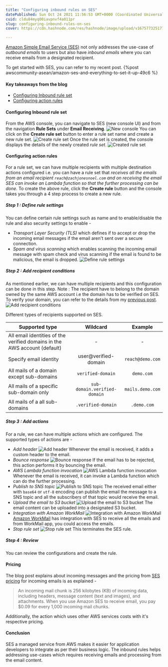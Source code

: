 ```yaml
---
title: "Configuring inbound rules on SES"
datePublished: Sun Oct 24 2021 11:56:53 GMT+0000 (Coordinated Universal Time)
cuid: cldu84myq00iavpnvf4a011pr
slug: configuring-inbound-rules-on-ses
cover: https://cdn.hashnode.com/res/hashnode/image/upload/v1675773251775/2453e114-4ec3-439f-9ef8-5678e0c271f9.jpeg

---
```


[Amazon Simple Email Service (SES)](https://aws.amazon.com/ses/) not only addresses the use-case of *outbound emails* to users but also have *inbound emails* where you can receive emails from a designated recipient.

To get started with SES, you can refer to my recent post.
{%post awscommunity-asean/amazon-ses-and-everything-to-set-it-up-49c6 %}

#### Key takeaways from the blog
+ [Configuring Inbound rule set](#inbound-rulesets)
+ [Configuring action rules](#destination-rules)

#### Configuring Inbound rule set <a name="inbound-rulesets"></a>
From the AWS console, you can navigate to SES (new console UI) and from the navigation **Rule Sets** under **Email Receiving**. 
![New console](https://cdn.hashnode.com/res/hashnode/image/upload/v1675773230384/7987731f-fa43-4627-80f4-e9af7cf24409.png)
You can click on the **Create rule set** button to enter a rule set name and create a new rule set.
![Create rule set](https://cdn.hashnode.com/res/hashnode/image/upload/v1675773231826/fb88a8e2-5bbc-40ce-9538-2d25b61fb1eb.png)
Once the rule set is created, the console displays the details of the newly created *rule set*.
![Created rule set](https://cdn.hashnode.com/res/hashnode/image/upload/v1675773233183/6d999de4-18c5-4654-927f-f16e9896a404.png)

#### Configuring action rules <a name="action-rules"></a>
For a rule set, we can have multiple recipients with multiple destination actions configured i.e. you can have a rule set that *receives all the emails from an email recipient `reach@zachjonesnoel.com` and on receiving the email SES can invoke an Lambda function so that the further processing can be done*.
To create the above rule, click the **Create rule** button and the console takes you through a 4 step process to create a new rule.

##### Step 1 : Define rule settings
You can define certain rule settings such as name and to enable/disable the rule and also security settings to enable - 
+ *Transport Layer Security (TLS)* which defines if to accept or drop the incoming email messages if the email aren't sent over a secure connection. 
+ *Spam and virus scanning* which enables scanning the incoming email message with spam check and virus scanning if the email is found to be malicious, the email is dropped.
![Define rule settings](https://cdn.hashnode.com/res/hashnode/image/upload/v1675773234578/242f6a23-5746-42e9-b535-f190fcff0d63.png)

##### Step 2 : Add recipient conditions
As mentioned earlier, we can have multiple recipients and this configuration can be done in this step. 
Note : The recipient have to belong to the domain owned by the same AWS account i.e the domain has to be verified on SES. To verify your domain, you can refer to the details from my [previous post](https://dev.to/awscommunity-asean/amazon-ses-and-everything-to-set-it-up-49c6#domain-verification).
![Add recipient conditions](https://cdn.hashnode.com/res/hashnode/image/upload/v1675773236803/29e2df6a-eaf9-4526-948c-3d22572ceaf0.png)

Different types of recipients supported on SES.

| Supported type        | Wildcard | Example           | 
| ------------- |:-------------:|:-------------:|
| All email identities of the verified domains in the AWS account (default) | - | - |
| Specify email identity | user@verified-domain | `reach@demo.com` |
| All mails of a domain except sub-domains | `verified-domain` | `demo.com` |
| All mails of a specific sub-domain only | `sub-domain.verified-domain` | `mails.demo.com` |
| All mails of a all sub-domains | `.verified-domain` | `.demo.com` |

##### Step 3 : Add actions
For a rule, we can have multiple actions which are configured. The supported types of actions are - 
+ *Add header* 
![Add header](https://cdn.hashnode.com/res/hashnode/image/upload/v1675773238165/c84506a9-0e73-48c2-8126-b74a5e02a073.png)
Whenever the email is received, it adds a custom header to the email.
+ *Bounce response*
![Bounce response](https://cdn.hashnode.com/res/hashnode/image/upload/v1675773239501/6765495c-ba21-4c47-b024-166fd7e6f447.png)
If the email has to be rejected, this action performs it by bouncing the email.
+ *AWS Lambda function invocation*
![AWS Lambda function invocation](https://cdn.hashnode.com/res/hashnode/image/upload/v1675773240812/a36f673d-b484-473b-b2e1-f8a7d4387523.png)
Whenever the email is received, it can invoke a Lambda function which can do the further processing.
+ *Publish to SNS topic*
![Publish to SNS topic](https://cdn.hashnode.com/res/hashnode/image/upload/v1675773242296/06805ac1-1b5c-4326-b27f-17bac5a40d4b.png)
The received email either with `base64` or `utf-8` encoding can publish the email the message to a SNS topic and all the subscribers of that topic would receive the email.
+ *Upload the email to S3 bucket*
![Upload the email to S3 bucket](https://cdn.hashnode.com/res/hashnode/image/upload/v1675773243885/b4357b73-1139-4a6d-ae6e-0ba4e64fefa8.png)
The email content can be uploaded into a designated S3 bucket.
+ *Integration with Amazon WorkMail*
![Integration with Amazon WorkMail](https://cdn.hashnode.com/res/hashnode/image/upload/v1675773246213/f36a2f3f-f646-47c1-b4eb-126a58d60882.png)
[Amazon WorkMail](https://aws.amazon.com/workmail/) has integration with SES to receive all the emails and from WorkMail app, you could access the emails.
+ *Stop rule set*
![Stop rule set](https://cdn.hashnode.com/res/hashnode/image/upload/v1675773248364/9e392145-9c2e-448c-a3c7-a19c06dcb1ec.png)
This terminates the SES rule.

<!-- ![Add actions](https://cdn.hashnode.com/res/hashnode/image/upload/v1675773250504/b5a3e038-b000-4a8b-b0fe-8b97fb758e3e.png)-->

##### Step 4 : Review
You can review the configurations and create the rule.

#### Pricing
The blog post explains about incoming messages and the pricing from [SES pricing](https://aws.amazon.com/ses/pricing/) for incoming emails is as explained - 
> An incoming mail chunk is 256 kilobytes (KB) of incoming data, including headers, message content (text and images), and attachments. When you use Amazon SES to receive email, you pay $0.09 for every 1,000 incoming mail chunks.

Additionally, the action which uses other AWS services costs with it's respective pricing.

#### Conclusion
SES a managed service from AWS makes it easier for application developers to integrate as per their business logic. The inbound rules helps addressing use-cases which requires receiving emails and processing from the email content. 